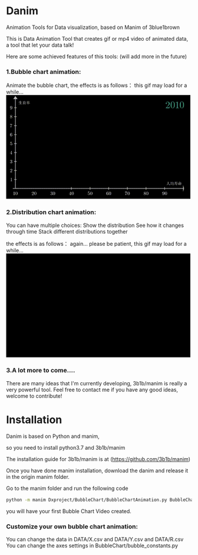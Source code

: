 # Danim

Animation Tools for Data visualization, based on Manim of 3blue1brown

This is Data Animation Tool that creates gif or mp4 video of animated data, a tool that let your data talk!

Here are some achieved features of this tools: (will add more in the future)


### 1.Bubble chart animation:

Animate the bubble chart, the effects is as follows：
this gif may load for a while...
<img src="image/DEMO1.gif" width="500px" height="281px">

### 2.Distribution chart animation:
You can have multiple choices:
Show the distribution
See how it changes through time
Stack different distributions together

the effects is as follows： 
again... please be patient, this gif may load for a while...
<img src="image/DEMO2.gif" width="500px" height="281px">

### 3.A lot more to come.... 
There are many ideas that I'm currently developing, 3b1b/manim is really a very powerful tool.
Feel free to contact me if you have any good ideas, welcome to contribute!

# Installation

Danim is based on Python and manim,

so you need to install python3.7 and 3b1b/manim

The installation guide for 3b1b/manim is at (https://github.com/3b1b/manim)

Once you have done manim installation, download the danim and release it in the origin manim folder.

Go to the manim folder and run the following code

```sh
python -m manim Dxproject/BubbleChart/BubbleChartAnimation.py BubbleChartAnimation -p
```

you will have your first Bubble Chart Video created.


### Customize your own bubble chart animation:
You can change the data in DATA/X.csv and DATA/Y.csv and DATA/R.csv 
You can change the axes settings in BubbleChart/bubble_constants.py
